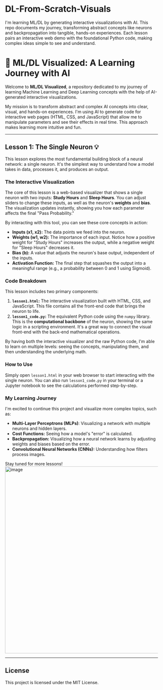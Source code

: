 # DL-From-Scratch-Visuals
I'm learning ML/DL by generating interactive visualizations with AI. This repo documents my journey, transforming abstract concepts like neurons and backpropagation into tangible, hands-on experiences. Each lesson pairs an interactive web demo with the foundational Python code, making complex ideas simple to see and understand.


# 🧠 ML/DL Visualized: A Learning Journey with AI

Welcome to **ML/DL Visualized**, a repository dedicated to my journey of learning Machine Learning and Deep Learning concepts with the help of AI-generated interactive visualizations.

My mission is to transform abstract and complex AI concepts into clear, visual, and hands-on experiences. I'm using AI to generate code for interactive web pages (HTML, CSS, and JavaScript) that allow me to manipulate parameters and see their effects in real time. This approach makes learning more intuitive and fun.

---

## **Lesson 1: The Single Neuron** 💡

This lesson explores the most fundamental building block of a neural network: a single neuron. It's the simplest way to understand how a model takes in data, processes it, and produces an output.

### **The Interactive Visualization**

The core of this lesson is a web-based visualizer that shows a single neuron with two inputs: **Study Hours** and **Sleep Hours**. You can adjust sliders to change these inputs, as well as the neuron's **weights** and **bias**. The visualization updates instantly, showing you how each parameter affects the final "Pass Probability."



By interacting with this tool, you can see these core concepts in action:

* **Inputs (x1, x2):** The data points we feed into the neuron.
* **Weights (w1, w2):** The importance of each input. Notice how a positive weight for "Study Hours" increases the output, while a negative weight for "Sleep Hours" decreases it.
* **Bias (b):** A value that adjusts the neuron's base output, independent of the inputs.
* **Activation Function:** The final step that squashes the output into a meaningful range (e.g., a probability between 0 and 1 using Sigmoid).

### **Code Breakdown**

This lesson includes two primary components:

1.  **`lesson1.html`:** The interactive visualization built with HTML, CSS, and JavaScript. This file contains all the front-end code that brings the neuron to life.
2.  **`lesson1_code.py`:** The equivalent Python code using the `numpy` library. This is the **computational backbone** of the neuron, showing the same logic in a scripting environment. It's a great way to connect the visual front-end with the back-end mathematical operations.

By having both the interactive visualizer and the raw Python code, I'm able to learn on multiple levels: seeing the concepts, manipulating them, and then understanding the underlying math.

### **How to Use**

Simply open `lesson1.html` in your web browser to start interacting with the single neuron. You can also run `lesson1_code.py` in your terminal or a Jupyter notebook to see the calculations performed step-by-step.

### **My Learning Journey**

I'm excited to continue this project and visualize more complex topics, such as:

* **Multi-Layer Perceptrons (MLPs)**: Visualizing a network with multiple neurons and hidden layers.
* **Cost Functions:** Seeing how a model's "error" is calculated.
* **Backpropagation:** Visualizing how a neural network learns by adjusting weights and biases based on the error.
* **Convolutional Neural Networks (CNNs):** Understanding how filters process images.

Stay tuned for more lessons!
<img width="827" height="614" alt="image" src="https://github.com/user-attachments/assets/510c66fe-ef00-4455-9f6b-21d2d31337fb" />

---

## **License**

This project is licensed under the MIT License.
